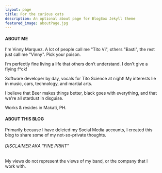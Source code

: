 ```yaml
---
layout: page
title: For the curious cats
description: An optional about page for BlogBox Jekyll theme
featured_image: aboutPage.jpg
---
```


#### ABOUT ME

I'm Vinny Marquez. A lot of people call me "Tito Vi", others "Basti", the rest just call me "Vinny". Pick your poison.

I’m perfectly fine living a life that others don’t understand. I don't give a flying f*ck!

Software developer by day, vocals for Tito Science at night! My interests lie in music, cars, technology, and martial arts.

I believe that Beer makes things better, black goes with everything, and that we're all stardust in disguise.

Works & resides in Makati, PH.

#### ABOUT THIS BLOG

Primarily because I have deleted my Social Media accounts, I created this blog to share some of my not-so-private thoughts.

###### DISCLAIMER AKA "FINE PRINT"

My views do not represent the views of my band, or the company that I work with.
